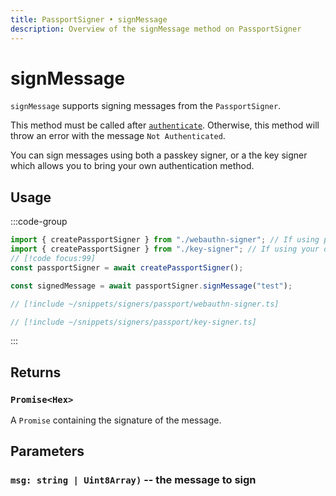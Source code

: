 ```yaml
---
title: PassportSigner • signMessage
description: Overview of the signMessage method on PassportSigner
---
```


# signMessage

`signMessage` supports signing messages from the `PassportSigner`.

This method must be called after [`authenticate`](/packages/aa-signers/passport/authenticate). Otherwise, this method will throw an error with the message `Not Authenticated`.

You can sign messages using both a passkey signer, or a the key signer which allows you to bring your own authentication method.

## Usage

:::code-group

```ts [example.ts]
import { createPassportSigner } from "./webauthn-signer"; // If using passkeys
import { createPassportSigner } from "./key-signer"; // If using your own authentication methods
// [!code focus:99]
const passportSigner = await createPassportSigner();

const signedMessage = await passportSigner.signMessage("test");
```

```ts [passkey-signer.ts]
// [!include ~/snippets/signers/passport/webauthn-signer.ts]
```

```ts [doa-signer.ts]
// [!include ~/snippets/signers/passport/key-signer.ts]
```

:::

## Returns

### `Promise<Hex>`

A `Promise` containing the signature of the message.

## Parameters

### `msg: string | Uint8Array)` -- the message to sign
